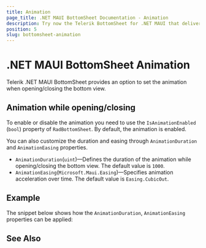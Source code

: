 ```yaml
---
title: Animation
page_title: .NET MAUI BottomSheet Documentation - Animation
description: Try now the Telerik BottomSheet for .NET MAUI that delivers an animation when opening/closing the bottom view.
position: 5
slug: bottomsheet-animation
---
```


# .NET MAUI BottomSheet Animation

Telerik .NET MAUI BottomSheet provides an option to set the animation when opening/closing the bottom view.

## Animation while opening/closing

To enable or disable the animation you need to use the `IsAnimationEnabled` (`bool`) property of `RadBottomSheet`. By default, the animation is enabled.

You can also customize the duration and easing through `AnimationDuration` and `AnimationEasing` properties.

* `AnimationDuration`(`uint`)&mdash;Defines the duration of the animation while opening/closing the bottom view. The default value is `1000`.
* `AnimationEasing`(`Microsoft.Maui.Easing`)&mdash;Specifies animation acceleration over time. The default value is `Easing.CubicOut`.

## Example

The snippet below shows how the `AnimationDuration`, `AnimationEasing` properties can be applied:



## See Also

